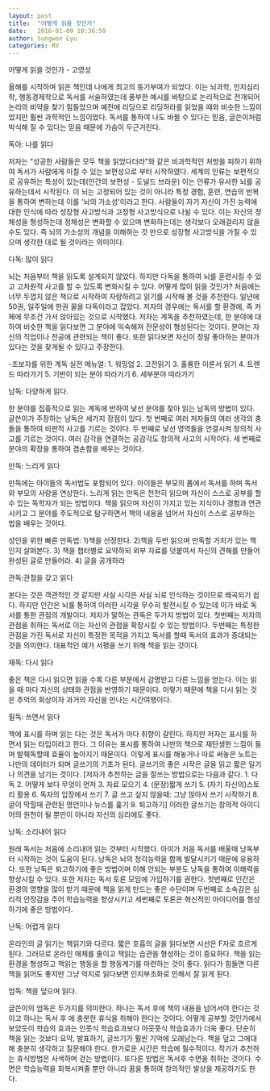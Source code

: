 ```yaml
---
layout: post
title:  "어떻게 읽을 것인가"
date:   2016-01-09 10:36:59
author: Sungwon Lyu
categories: RV
---
```

어떻게 읽을 것인가 - 고영성

 올해를 시작하며 읽은 책인데 나에게 최고의 동기부여가 되었다. 이는 뇌과학, 인지심리학, 행동경제학으로 독서를 서술하였는데 풍부한 예시를 바탕으로 논리적으로 전개되어 논리의 비약을 찾기 힘들었으며 예전에 리딩으로 리딩하라를 읽었을 때와 비슷한 느낌이었지만 훨씬 과학적인 느낌이었다. 독서를 통하여 나도 바뀔 수 있다는 믿음, 글쓴이처럼 박식해 질 수 있다는 믿음 때문에 가슴이 두근거린다. 

독아: 나를 읽다

 저자는 "성공한 사람들은 모두 책을 읽었다더라"와 같은 비과학적인 처방을 피하기 위하여 독서가 사람에게 미칠 수 있는 보편성으로 부터 시작하였다. 세계의 인류는 보편적으로 공유하는 특성이 있는데(인간의 보편성 - 도널드 브라운) 이는 인류가 유사한 뇌를 공유하는데서 시작된다. 이 뇌는 고정되어 있는 것이 아니라 특정 경험, 훈련, 연습의 반복을 통하여 변하는데 이를 '뇌의 가소성'이라고 한다. 사람들이 자기 자신이 가진 능력에 대한 인식에 따라 성장형 사고방식과 고정형 사고방식으로 나뉠 수 있다. 이는 자신의 정체성을 형성하는데 정체성은 변화할 수 있으며 변화하는데는 생각보다 오래걸리지 않을 수도 있다. 즉 뇌의 가소성의 개념을 이해하는 것 만으로 성장형 사고방식을 가질 수 있으며 생각한 대로 될 것이라는 의미이다.

다독: 많이 읽다

 뇌는 처음부터 책을 읽도록 설계되지 않았다. 하지만 다독을 통하여 뇌를 훈련시킬 수 있고 고차원적 사고를 할 수 있도록 변화시킬 수 있다. 어떻게 많이 읽을 것인가? 처음에는 너무 두껍지 않은 책으로 시작하여 자랑하려고 읽기를 시작해 볼 것을 추천한다. 일년에 50권, 일주일에 한권 꼴을 다독이라고 잡았다. 저자의 경우에는 독서를 할 환경에, 즉 카페에 무조건 가서 앉아있는 것으로 시작했다. 저자는 계독을 추천하였는데, 한 분야에 대하여 비슷한 책을 읽다보면 그 분야에 익숙해져 전문성이 형성된다는 것이다. 분야는 자신의 직업이나 전공에 관련되는 책이 좋다. 또한 읽다보면 자신이 정말 좋아하는 분야가 있다는 것을 찾게될 수 있다고 주장한다. 

-초보자를 위한 계독 실전 메뉴얼: 1. 워밍업 2. 고전읽기 3. 훌륭한 이론서 읽기 4. 트렌드 따라가기 5. 기반이 되는 분야 따라가기 6. 세부분야 따라가기

남독: 다양하게 읽다. 

 한 분야를 집중적으로 읽는 계독에 반하여 낯선 분야를 찾아 읽는 남독의 방법이 있다. 글쓴이가 주장하는 남독은 세가지 장점이 있다. 첫 번째로 여러 저자들의 여러 생각의 충돌을 통하여 비판적 사고를 기르는 것이다. 두 번째로 낯선 영역들을 연결시켜 창의적 사고를 기르는 것이다. 여러 감각을 연결하는 공감각도 창의적 사고의 시작이다. 세 번째로 분야의 확장을 통하여 겸손함을 배우는 것이다. 

만독: 느리게 읽다

 만독에는 아이들의 독서법도 포함되어 있다. 아이들은 부모의 품에서 독서를 하며 독서와 부모의 사랑을 연상한다. 느리게 읽는 만독은 천천히 읽으며 자신이 스스로 공부를 할 수 있는 독학자가 되는 방법이다. 책을 읽으며 자신이 가지고 있는 지식이나 경험과 연관시키고 그 분야를 주도적으로 탐구하면서 책의 내용을 넘어서 자신이 스스로 공부하는 법을 배우는 것이다. 

성인을 위한 빠른 만독법: 1)책을 선정한다. 2)책을 두번 읽으며 만독할 가치가 있는 책인지 살펴본다. 3) 책을 챕터별로 요약하되 외부 자료를 덧붙여서 자신의 견해를 만들어 완성된 글로 만들어라. 4) 글을 공개하라

관독:관점을 갖고 읽다

 본다는 것은 객관적인 것 같지만 사실 시각은 사실 뇌로 인식하는 것이므로 왜곡되기 쉽다. 하지만 인간은 뇌를 통하여 이러한 시각을 무수히 발전시킬 수 있는데 이가 바로 독서를 통한 관점의 개발이다. 저자가 말하는 관독은 두가지 방법이 있다. 첫번째는 저자의 관점을 취하는 독서로 이는 자신의 관점을 확장시킬 수 있는 방법이다. 두번째는 특정한 관점을 가진 독서로 자신이 특정한 목적을 가지고 독서를 할때 독서의 효과가 증대되는 것을 의미한다. 대표적인 예가 서평을 쓰기 위해 책을 읽는 것이다. 

재독: 다시 읽다

 좋은 책은 다시 읽으면 읽을 수록 다른 부분에서 감명받고 다른 느낌을 얻는다. 이는 읽을 때 마다 자신의 상태와 관점을 반영하기 때문이다. 이렇기 때문에 책을 다시 읽는 것은 추억의 회상이자 과거의 자신을 만나는 시간여행이다. 

필독: 쓰면서 읽다

 책에 표시를 하며 읽는 다는 것은 독서가 마다 취향이 갈린다. 하지만 저자는 표시를 하면서 읽는 타입이라고 한다. 그 이유는 표시를 통하여 나만의 책으로 재탄생한 느낌이 들며 발췌독할때 효율이 높아지기 때문이다. 이렇게 표시를 해놓거나 따로 써놓은 노트는 나만의 데이터가 되며 글쓰기의 기초가 된다. 글쓰기의 좋은 시작은 글을 읽고 짧은 일기나 의견을 남기는 것이다. [저자가 추천하는 글을 잘쓰는 방법으로는 다음과 같다. 1. 다독 2. 어떻게 보다 무엇이 먼저 3. 자료 모으기 4. (문장)짧게 쓰기 5. (자기 자신의)스토리 활용 6. 독자의 입장에서 쓰기 7. 글 쓰고 싶지 않을때: 그냥 앉아서 쓰기 시작하기 8. 글이 막힐때 관련된 명언이나 뉴스를 훑기 9. 퇴고하기] 이러한 글쓰기는 창의적 아이디어의 원천이 될 뿐만이 아니라 자신의 심리에도 좋다. 

낭독: 소리내어 읽다

 원래 독서는 처음에 소리내어 읽는 것부터 시작했다. 아이가 처음 독서를 배울때 낭독부터 시작하는 것이 도움이 된다. 낭독은 뇌의 청각능력을 함께 발달시키기 때문에 유용하다. 또한 낭독은 퇴고하기에 좋은 방법이며 이해 안되는 부분도 낭독을 통하여 이해력을 향상시킬 수 있다. 또한 저자는 독서 토론 모임에 가입하기를 권한다. 첫번째로 인간은 환경의 영향을 많이 받기 때문에 책을 읽게 만드는 좋은 수단이며 두번째로 소속감은 심리적 안정감을 주어 학습능력을 향상시키고 세번째로 토론은 혁신적인 아이디어를 형성하기에 좋은 방법이다.

난독: 어렵게 읽다

 온라인의 글 읽기는 책읽기와 다르다. 짧은 호흡의 글을 읽다보면 시선은 F자로 흐르게된다. 그러므로 온라인 매체를 줄이고 책읽는 습관을 형성하는 것이 중요하다. 책을 읽는 환경을 형성하고 책읽는 행동을 할 행동계기를 마련하는 것이 좋다. 읽다가 힘들면 다른 책을 읽어도 좋지만 그냥 억지로 읽다보면 인지부조화로 인해서 잘 읽게 된다.

엄독: 책을 덮으며 읽다.

 글쓴이의 엄독은 두가지를 의미한다. 하나는 독서 후에 책의 내용을 넘어서야 한다는 것이고 하나는 독서 후 에 충분한 휴식을 취해야 한다는 것이다. 어떻게 공부할 것인가에서 보았듯이 학습의 효과는 인풋식 학습효과보다 아웃풋식 학습효과가 더욱 좋다. 단순히 책을 읽는 것보다 요약, 발표하기, 글쓰기가 훨씬 기억에 오래남는다. 책을 덮고 그에대해 충분히 생각하고 질문해야 한다. 한가로운 시간은 학습에 필수적이다. 작가가 추천하는 휴식방법은 사색하며 걷는 방법이다. 또다른 방법은 독서후 수면을 취하는 것이다. 수면은 학습능력을 회복시켜줄 뿐만 아니라 꿈을 통하여 창의적인 발상을 제공하기도 한다. 